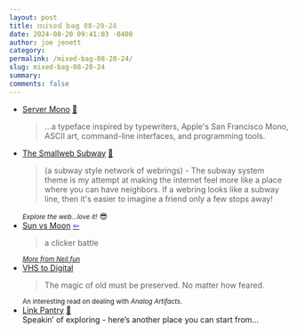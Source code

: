 ```yaml
---
layout: post
title: 𝕞𝕚𝕩𝕖𝕕 𝕓𝕒𝕘 𝟘𝟠-𝟚𝟘-𝟚𝟜
date: 2024-08-20 09:41:03 -0400
author: joe jenett
category: 
permalink: /mixed-bag-08-20-24/
slug: mixed-bag-08-20-24
summary: 
comments: false
---
```

<ul class="links">
	<li><a title="Server Mono" href="https://servermono.com/">Server Mono</a> <a title="source" href="https://pinboard.in/u:iamwilk">📌</a><blockquote><p>...a typeface inspired by typewriters, Apple's San Francisco Mono, ASCII art, command-line interfaces, and programming tools.</p></blockquote></li>
	<li><a title="Smallweb Subway" href="https://gusbus.space/smallweb-subway/">The Smallweb Subway</a> <a title="source" href="https://pinboard.in/u:mikael">📌</a><blockquote><p>(a subway style network of webrings) - The subway system theme is my attempt at making the internet feel more like a place where you can have neighbors. If a webring looks like a subway line, then it's easier to imagine a friend only a few stops away!</p></blockquote><small><em>Explore the web...love it!</em></small> 😎</li>
	<li><a title="Neal.fun: Sun vs Moon" href="https://neal.fun/sun-vs-moon/">Sun vs Moon</a>  <a title="source" href="https://waxy.org/2024/08/sun-vs-moon/"><span style="color:blue;">&#8678;</span></a><blockquote><p>a clicker battle</p></blockquote><a title="a tiny website by neal" href="https://neal.fun/"><small><em>More from Neil.fun</em></small></a></li>
	<li><a title="VHS to Digital ～ foreverliketh.is" href="https://foreverliketh.is/blog/vhs-to-digital/">VHS to Digital</a><blockquote><p>The magic of old must be preserved. No matter how feared.</p></blockquote><small>An interesting read on dealing with <em>Analog Artifacts</em>.</small></li>
	<li><a title="Link Pantry" href="https://linkpantry.com/">Link Pantry</a> <a title="source" href="https://pinboard.in/u:ramblinggit">📌</a><br>Speakin’ of exploring - here’s another place you can start from... </li>
</ul>
<a style="display:none;" href="https://brid.gy/publish/mastodon"><small>(cross-posted to mastodon)</small></a>